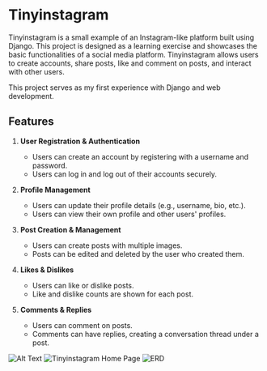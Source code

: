 # Tinyinstagram

Tinyinstagram is a small example of an Instagram-like platform built using Django. This project is designed as a learning exercise and showcases the basic functionalities of a social media platform. Tinyinstagram allows users to create accounts, share posts, like and comment on posts, and interact with other users.

This project serves as my first experience with Django and web development.

## Features

1. **User Registration & Authentication**
   - Users can create an account by registering with a username and password.
   - Users can log in and log out of their accounts securely.

2. **Profile Management**
   - Users can update their profile details (e.g., username, bio, etc.).
   - Users can view their own profile and other users' profiles.

3. **Post Creation & Management**
   - Users can create posts with multiple images.
   - Posts can be edited and deleted by the user who created them.

4. **Likes & Dislikes**
   - Users can like or dislike posts.
   - Like and dislike counts are shown for each post.

5. **Comments & Replies**
   - Users can comment on posts.
   - Comments can have replies, creating a conversation thread under a post.

![Alt Text](https://github.com/AmirMohamadmAsghari/Maktab105_Tinyinstagram/blob/main/assert/images)
![Tinyinstagram Home Page](images/user_post.png)
![ERD](https://github.com/AmirMohamadmAsghari/Maktab105_Tinyinstagram/blob/main/ERD.png)
